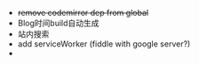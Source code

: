 * ~~remove codemirror dep from global~~
* Blog时间build自动生成
* 站内搜索
* add serviceWorker (fiddle with google server?)
* 